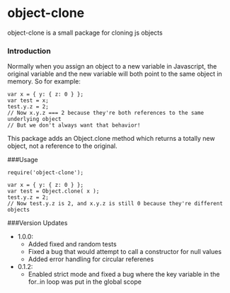 # object-clone
object-clone is a small package for cloning js objects

### Introduction
Normally when you assign an object to a new variable in Javascript, the original variable and the new variable will both point to the same object in memory. So for example:
```
var x = { y: { z: 0 } };
var test = x;
test.y.z = 2;
// Now x.y.z === 2 because they're both references to the same underlying object
// But we don't always want that behavior!
```

This package adds an Object.clone method which returns a totally new object, not a reference to the original.

###Usage
```
require('object-clone');

var x = { y: { z: 0 } };
var test = Object.clone( x );
test.y.z = 2;
// Now test.y.z is 2, and x.y.z is still 0 because they're different objects
```

###Version Updates
* 1.0.0: 
	* Added fixed and random tests
	* Fixed a bug that would attempt to call a constructor for null values
	* Added error handling for circular referenes
* 0.1.2: 
	* Enabled strict mode and fixed a bug where the key variable in the for..in loop was put in the global scope

